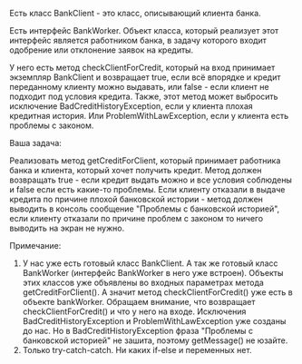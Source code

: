 Есть класс BankClient - это класс, описывающий клиента банка.

Есть интерфейс BankWorker. Объект класса, который реализует этот интерфейс является работником банка, в задачу которого входит одобрение или отклонение заявок на кредиты.

У него есть метод checkClientForCredit, который на вход принимает экземпляр BankClient и возвращает true, если всё впорядке и кредит переданному клиенту можно выдавать, или false - если клиент не подходит под условия кредита. Также, этот метод может выбросить исключение BadCreditHistoryException, если у клиента плохая кредитная история. Или ProblemWithLawException, если у клиента есть проблемы с законом.

Ваша задача:

Реализовать метод getCreditForClient, который принимает работника банка и клиента, который хочет получить кредит. Метод должен возвращать true - если кредит выдать можно и все условия соблюдены и false если есть какие-то проблемы. Если клиенту отказали в выдаче кредита по причине плохой банковской истории - метод должен выводить в консоль сообщение "Проблемы с банковской историей", если клиенту отказали по причине проблем с законом то ничего выводить на экран не нужно.

Примечание:
1. У нас уже есть готовый класс BankClient. А так же готовый класс BankWorker (интерфейс BankWorker в него уже встроен). Объекты этих классов уже объявлены во входных параметрах метода getCreditForClient(). А значит метод checkClientForCredit() уже есть в объекте bankWorker. Обращаем внимание, что возвращает checkClientForCredit() и что у него на входе. Исключения  BadCreditHistoryException и ProblemWithLawException уже созданы до нас. Но в BadCreditHistoryException фраза "Проблемы с банковской историей" не зашита, поэтому getMessage() не юзайте.
2. Только try-catch-catch. Ни каких if-else и переменных нет.
